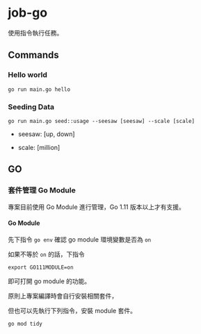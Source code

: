 # job-go

使用指令執行任務。

## Commands

### Hello world

```
go run main.go hello
```

### Seeding Data

```
go run main.go seed::usage --seesaw [seesaw] --scale [scale]
```

- seesaw: [up, down]

- scale: [million]

## GO

### 套件管理 Go Module

專案目前使用 Go Module 進行管理，Go 1.11 版本以上才有支援。

#### Go Module

先下指令 `go env` 確認 go module 環境變數是否為 `on`

如果不等於 `on` 的話，下指令

```
export GO111MODULE=on
```

即可打開 go module 的功能。

原則上專案編譯時會自行安裝相關套件，

但也可以先執行下列指令，安裝 module 套件。

```
go mod tidy
```
